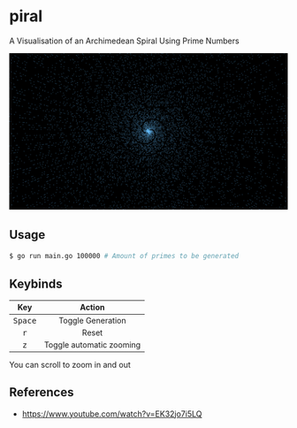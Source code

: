 # piral

A Visualisation of an Archimedean Spiral Using Prime Numbers

![](demo.png)

## Usage

```bash
$ go run main.go 100000 # Amount of primes to be generated
```

## Keybinds

|       Key        |          Action          |
| :--------------: | :----------------------: |
| <kbd>Space</kbd> |    Toggle Generation     |
|   <kbd>r</kbd>   |          Reset           |
|   <kbd>z</kbd>   | Toggle automatic zooming |

You can scroll to zoom in and out

## References

- <https://www.youtube.com/watch?v=EK32jo7i5LQ>
